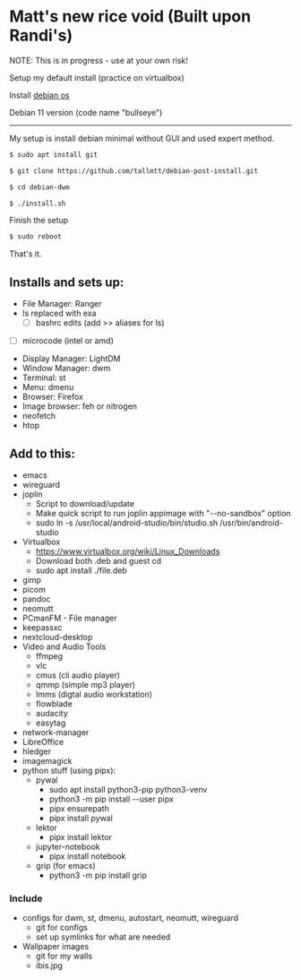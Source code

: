 # Matt's new rice void (Built upon Randi's)

NOTE: This is in progress - use at your own risk!

Setup my default install (practice on virtualbox)

Install [debian os](https://cdimage.debian.org/cdimage/unofficial/non-free/cd-including-firmware/current/amd64/iso-cd/)

Debian 11 version (code name "bullseye")

---

My setup is install debian minimal without GUI and used expert method.

```bash
$ sudo apt install git

$ git clone https://github.com/tallmtt/debian-post-install.git

$ cd debian-dwm

$ ./install.sh
```

Finish the setup
```bash
$ sudo reboot
```
That's it.

## Installs and sets up:

- File Manager: Ranger
- ls replaced with exa
  - [ ] bashrc edits (add >> aliases for ls)
- [ ] microcode (intel or amd)
- Display Manager: LightDM
- Window Manager: dwm
- Terminal: st
- Menu: dmenu
- Browser: Firefox 
- Image browser: feh or nitrogen
- neofetch 
- htop

## Add to this:

- emacs
- wireguard
- joplin
  - Script to download/update
  - Make quick script to run joplin appimage with "--no-sandbox" option
  - sudo ln -s /usr/local/android-studio/bin/studio.sh /usr/bin/android-studio
- Virtualbox
  - https://www.virtualbox.org/wiki/Linux_Downloads
  - Download both .deb and guest cd
  - sudo apt install ./file.deb
- gimp
- picom
- pandoc
- neomutt
- PCmanFM - File manager
- keepassxc
- nextcloud-desktop
- Video and Audio Tools
  - ffmpeg
  - vlc
  - cmus (cli audio player)
  - qmmp (simple mp3 player)
  - lmms (digtal audio workstation)
  - flowblade
  - audacity
  - easytag
- network-manager
- LibreOffice
- hledger
- imagemagick
- python stuff (using pipx):
  - pywal
    - sudo apt install python3-pip python3-venv
    - python3 -m pip install --user pipx
    - pipx ensurepath
    - pipx install pywal
  - lektor
    - pipx install lektor
  - jupyter-notebook
    - pipx install notebook
  - grip (for emacs)
    - python3 -m pip install grip

### Include

- configs for dwm, st, dmenu, autostart, neomutt, wireguard
    - git for configs
    - set up symlinks for what are needed
- Wallpaper images
    - git for my walls
    - ibis.jpg
